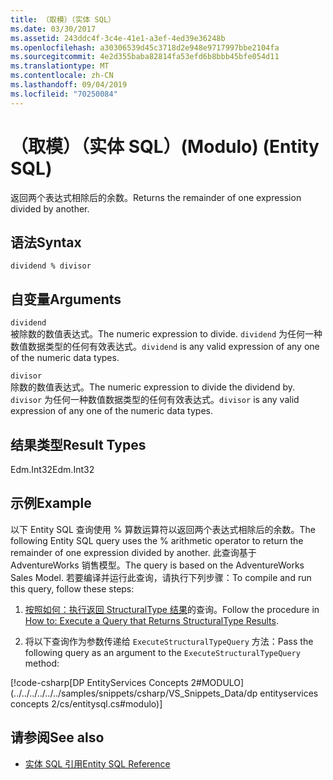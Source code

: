 ```yaml
---
title: （取模）（实体 SQL）
ms.date: 03/30/2017
ms.assetid: 243ddc4f-3c4e-41e1-a3ef-4ed39e36248b
ms.openlocfilehash: a30306539d45c3718d2e948e9717997bbe2104fa
ms.sourcegitcommit: 4e2d355baba82814fa53efd6b8bbb45bfe054d11
ms.translationtype: MT
ms.contentlocale: zh-CN
ms.lasthandoff: 09/04/2019
ms.locfileid: "70250084"
---
```

# <a name="modulo-entity-sql"></a><span data-ttu-id="e5f2c-102">（取模）（实体 SQL）</span><span class="sxs-lookup"><span data-stu-id="e5f2c-102">(Modulo) (Entity SQL)</span></span>
<span data-ttu-id="e5f2c-103">返回两个表达式相除后的余数。</span><span class="sxs-lookup"><span data-stu-id="e5f2c-103">Returns the remainder of one expression divided by another.</span></span>  
  
## <a name="syntax"></a><span data-ttu-id="e5f2c-104">语法</span><span class="sxs-lookup"><span data-stu-id="e5f2c-104">Syntax</span></span>  
  
```  
dividend % divisor  
```  
  
## <a name="arguments"></a><span data-ttu-id="e5f2c-105">自变量</span><span class="sxs-lookup"><span data-stu-id="e5f2c-105">Arguments</span></span>  
 `dividend`  
 <span data-ttu-id="e5f2c-106">被除数的数值表达式。</span><span class="sxs-lookup"><span data-stu-id="e5f2c-106">The numeric expression to divide.</span></span> <span data-ttu-id="e5f2c-107">`dividend` 为任何一种数值数据类型的任何有效表达式。</span><span class="sxs-lookup"><span data-stu-id="e5f2c-107">`dividend` is any valid expression of any one of the numeric data types.</span></span>  
  
 `divisor`  
 <span data-ttu-id="e5f2c-108">除数的数值表达式。</span><span class="sxs-lookup"><span data-stu-id="e5f2c-108">The numeric expression to divide the dividend by.</span></span> <span data-ttu-id="e5f2c-109">`divisor` 为任何一种数值数据类型的任何有效表达式。</span><span class="sxs-lookup"><span data-stu-id="e5f2c-109">`divisor` is any valid expression of any one of the numeric data types.</span></span>  
  
## <a name="result-types"></a><span data-ttu-id="e5f2c-110">结果类型</span><span class="sxs-lookup"><span data-stu-id="e5f2c-110">Result Types</span></span>  
 <span data-ttu-id="e5f2c-111">Edm.Int32</span><span class="sxs-lookup"><span data-stu-id="e5f2c-111">Edm.Int32</span></span>  
  
## <a name="example"></a><span data-ttu-id="e5f2c-112">示例</span><span class="sxs-lookup"><span data-stu-id="e5f2c-112">Example</span></span>  
 <span data-ttu-id="e5f2c-113">以下 Entity SQL 查询使用 % 算数运算符以返回两个表达式相除后的余数。</span><span class="sxs-lookup"><span data-stu-id="e5f2c-113">The following Entity SQL query uses the % arithmetic operator to return the remainder of one expression divided by another.</span></span> <span data-ttu-id="e5f2c-114">此查询基于 AdventureWorks 销售模型。</span><span class="sxs-lookup"><span data-stu-id="e5f2c-114">The query is based on the AdventureWorks Sales Model.</span></span> <span data-ttu-id="e5f2c-115">若要编译并运行此查询，请执行下列步骤：</span><span class="sxs-lookup"><span data-stu-id="e5f2c-115">To compile and run this query, follow these steps:</span></span>  
  
1. <span data-ttu-id="e5f2c-116">[按照如何：执行返回 StructuralType 结果](../how-to-execute-a-query-that-returns-structuraltype-results.md)的查询。</span><span class="sxs-lookup"><span data-stu-id="e5f2c-116">Follow the procedure in [How to: Execute a Query that Returns StructuralType Results](../how-to-execute-a-query-that-returns-structuraltype-results.md).</span></span>  
  
2. <span data-ttu-id="e5f2c-117">将以下查询作为参数传递给 `ExecuteStructuralTypeQuery` 方法：</span><span class="sxs-lookup"><span data-stu-id="e5f2c-117">Pass the following query as an argument to the `ExecuteStructuralTypeQuery` method:</span></span>  
  
 [!code-csharp[DP EntityServices Concepts 2#MODULO](../../../../../../samples/snippets/csharp/VS_Snippets_Data/dp entityservices concepts 2/cs/entitysql.cs#modulo)]  
  
## <a name="see-also"></a><span data-ttu-id="e5f2c-118">请参阅</span><span class="sxs-lookup"><span data-stu-id="e5f2c-118">See also</span></span>

- [<span data-ttu-id="e5f2c-119">实体 SQL 引用</span><span class="sxs-lookup"><span data-stu-id="e5f2c-119">Entity SQL Reference</span></span>](entity-sql-reference.md)
